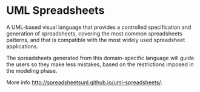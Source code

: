 # UML Spreadsheets
A UML-based visual language that provides a controlled specification and generation of spreadsheets, covering the most common spreadsheets patterns, and that is compatible with the most widely used spreadsheet applications.

The spreadsheets generated from this domain-specific language will guide the users so they make less mistakes, based on the restrictions imposed in the modeling phase.

More info http://spreadsheetsunl.github.io/uml-spreadsheets/.
